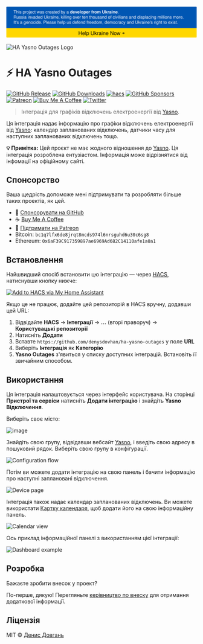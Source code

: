 [![SWUbanner](https://raw.githubusercontent.com/vshymanskyy/StandWithUkraine/main/banner-direct-single.svg)](https://stand-with-ukraine.pp.ua/)

![HA Yasno Outages Logo](./icons/logo.png)

# ⚡️ HA Yasno Outages

[![GitHub Release][gh-release-image]][gh-release-url]
[![GitHub Downloads][gh-downloads-image]][gh-downloads-url]
[![hacs][hacs-image]][hacs-url]
[![GitHub Sponsors][gh-sponsors-image]][gh-sponsors-url]
[![Patreon][patreon-image]][patreon-url]
[![Buy Me A Coffee][buymeacoffee-image]][buymeacoffee-url]
[![Twitter][twitter-image]][twitter-url]

> Інтеграція для графіків відключень електроенергії від [Yasno][yasno].

Ця інтеграція надає інформацію про графіки відключень електроенергії від [Yasno][yasno]: календар запланованих відключень, датчики часу для наступних запланованих відключень тощо.

**💡 Примітка:** Цей проєкт не має жодного відношення до [Yasno][yasno]. Ця інтеграція розроблена ентузіастом. Інформація може відрізнятися від інфомації на офіційному сайті.

## Спонсорство

Ваша щедрість допоможе мені підтримувати та розробляти більше таких проектів, як цей.

- 💖 [Спонсорувати на GitHub][gh-sponsors-url]
- ☕️ [Buy Me A Coffee][buymeacoffee-url]
- 🤝 [Підтримати на Patreon][patreon-url]
- Bitcoin: `bc1q7lfx6de8jrqt8mcds974l6nrsguhd6u30c6sg8`
- Ethereum: `0x6aF39C917359897ae6969Ad682C14110afe1a0a1`

## Встановлення

Найшвидший спосіб встановити цю інтеграцію — через [HACS][hacs-url], натиснувши кнопку нижче:

[![Add to HACS via My Home Assistant][hacs-install-image]][hasc-install-url]

Якщо це не працює, додайте цей репозиторій в HACS вручну, додавши цей URL:

1. Відвідайте **HACS** → **Інтеграції** → **...** (вгорі праворуч) → **Користувацькі репозиторії**
1. Натисніть **Додати**
1. Вставте `https://github.com/denysdovhan/ha-yasno-outages` у поле **URL**
1. Виберіть **Інтеграція** як **Категорію**
1. **Yasno Outages** з'явиться у списку доступних інтеграцій. Встановіть її звичайним способом.

## Використання

Ця інтеграція налаштовується через інтерфейс користувача. На сторінці **Пристрої та сервіси** натисніть **Додати інтеграцію** і знайдіть **Yasno Відключення**.

Виберіть своє місто:

![image](https://github.com/user-attachments/assets/0d3492d8-54ee-49cc-a09d-40934fcdfc6d)

Знайдіть свою групу, відвідавши вебсайт [Yasno][yasno], і введіть свою адресу в пошуковий рядок. Виберіть свою групу в конфігурації.

![Configuration flow](https://github.com/denysdovhan/ha-yasno-outages/assets/3459374/e8bfde50-fcbe-45c3-b448-b451b0ac3bcd)

Потім ви можете додати інтеграцію на свою панель і бачити інформацію про наступні заплановані відключення.

![Device page](https://github.com/denysdovhan/ha-yasno-outages/assets/3459374/df628647-fd2a-455d-9d08-0d1542b67e41)

Інтеграція також надає календар запланованих відключень. Ви можете використати [Картку календаря][calendar-card], щоб додати його на свою інформаційну панель.

![Calendar view](https://github.com/denysdovhan/ha-yasno-outages/assets/3459374/b09c4db3-d0a0-4e06-8dd9-3f4a59f1d63e)

Ось приклад інформаційної панелі з використанням цієї інтеграції:

![Dashboard example](https://github.com/denysdovhan/ha-yasno-outages/assets/3459374/26c75595-8984-4a9f-893a-e4b6d838b7f2)

## Розробка

Бажаєте зробити внесок у проект?

По-перше, дякую! Перегляньте [керівництво по внеску](./contributing.md) для отримання додаткової інформації.

## Ліцензія

MIT © [Денис Довгань][denysdovhan]

<!-- Badges -->

[gh-release-url]: https://github.com/denysdovhan/ha-yasno-outages/releases/latest
[gh-release-image]: https://img.shields.io/github/v/release/denysdovhan/ha-yasno-outages?style=flat-square
[gh-downloads-url]: https://github.com/denysdovhan/ha-yasno-outages/releases
[gh-downloads-image]: https://img.shields.io/github/downloads/denysdovhan/ha-yasno-outages/total?style=flat-square
[hacs-url]: https://github.com/hacs/integration
[hacs-image]: https://img.shields.io/badge/hacs-default-orange.svg?style=flat-square
[gh-sponsors-url]: https://github.com/sponsors/denysdovhan
[gh-sponsors-image]: https://img.shields.io/github/sponsors/denysdovhan?style=flat-square
[patreon-url]: https://patreon.com/denysdovhan
[patreon-image]: https://img.shields.io/badge/support-patreon-F96854.svg?style=flat-square
[buymeacoffee-url]: https://buymeacoffee.com/denysdovhan
[buymeacoffee-image]: https://img.shields.io/badge/support-buymeacoffee-222222.svg?style=flat-square
[twitter-url]: https://twitter.com/denysdovhan
[twitter-image]: https://img.shields.io/badge/twitter-%40denysdovhan-00ACEE.svg?style=flat-square

<!-- References -->

[yasno]: https://yasno.com.ua/
[home-assistant]: https://www.home-assistant.io/
[denysdovhan]: https://github.com/denysdovhan
[hasc-install-url]: https://my.home-assistant.io/redirect/hacs_repository/?owner=denysdovhan&repository=ha-yasno-outages&category=integration
[hacs-install-image]: https://my.home-assistant.io/badges/hacs_repository.svg
[add-translation]: https://github.com/denysdovhan/ha-yasno-outages/blob/master/contributing.md#how-to-add-translation
[calendar-card]: https://www.home-assistant.io/dashboards/calendar/
